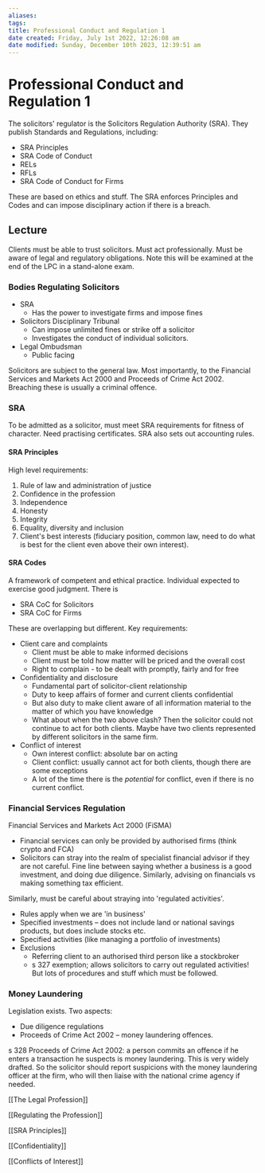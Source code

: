 ```yaml
---
aliases: 
tags: 
title: Professional Conduct and Regulation 1
date created: Friday, July 1st 2022, 12:26:08 am
date modified: Sunday, December 10th 2023, 12:39:51 am
---
```


# Professional Conduct and Regulation 1

The solicitors' regulator is the Solicitors Regulation Authority (SRA). They publish Standards and Regulations, including:

- SRA Principles
- SRA Code of Conduct
- RELs
- RFLs
- SRA Code of Conduct for Firms

These are based on ethics and stuff. The SRA enforces Principles and Codes and can impose disciplinary action if there is a breach.

## Lecture

Clients must be able to trust solicitors. Must act professionally. Must be aware of legal and regulatory obligations. Note this will be examined at the end of the LPC in a stand-alone exam.

### Bodies Regulating Solicitors

- SRA
	- Has the power to investigate firms and impose fines
- Solicitors Disciplinary Tribunal
	- Can impose unlimited fines or strike off a solicitor
	- Investigates the conduct of individual solicitors.
- Legal Ombudsman
	- Public facing

Solicitors are subject to the general law. Most importantly, to the Financial Services and Markets Act 2000 and Proceeds of Crime Act 2002. Breaching these is usually a criminal offence.

### SRA

To be admitted as a solicitor, must meet SRA requirements for fitness of character. Need practising certificates. SRA also sets out accounting rules.

#### SRA Principles

High level requirements:

1. Rule of law and administration of justice
2. Confidence in the profession
3. Independence
4. Honesty
5. Integrity
6. Equality, diversity and inclusion
7. Client's best interests (fiduciary position, common law, need to do what is best for the client even above their own interest).

#### SRA Codes

A framework of competent and ethical practice. Individual expected to exercise good judgment. There is

- SRA CoC for Solicitors
- SRA CoC for Firms

These are overlapping but different. Key requirements:

- Client care and complaints
	- Client must be able to make informed decisions
	- Client must be told how matter will be priced and the overall cost
	- Right to complain - to be dealt with promptly, fairly and for free
- Confidentiality and disclosure
	- Fundamental part of solicitor-client relationship
	- Duty to keep affairs of former and current clients confidential
	- But also duty to make client aware of all information material to the matter of which you have knowledge
	- What about when the two above clash? Then the solicitor could not continue to act for both clients. Maybe have two clients represented by different solicitors in the same firm.
- Conflict of interest
	- Own interest conflict: absolute bar on acting
	- Client conflict: usually cannot act for both clients, though there are some exceptions
	- A lot of the time there is the *potential* for conflict, even if there is no current conflict.

### Financial Services Regulation

Financial Services and Markets Act 2000 (FiSMA)

- Financial services can only be provided by authorised firms (think crypto and FCA)
- Solicitors can stray into the realm of specialist financial advisor if they are not careful. Fine line between saying whether a business is a good investment, and doing due diligence. Similarly, advising on financials vs making something tax efficient.

Similarly, must be careful about straying into 'regulated activities'.

- Rules apply when we are 'in business'
- Specified investments – does not include land or national savings products, but does include stocks etc.
- Specified activities (like managing a portfolio of investments)
- Exclusions
	- Referring client to an authorised third person like a stockbroker
	- s 327 exemption; allows solicitors to carry out regulated activities! But lots of procedures and stuff which must be followed.

### Money Laundering

Legislation exists. Two aspects:

- Due diligence regulations
- Proceeds of Crime Act 2002 – money laundering offences.

s 328 Proceeds of Crime Act 2002: a person commits an offence if he enters a transaction he suspects is money laundering. This is very widely drafted. So the solicitor should report suspicions with the money laundering officer at the firm, who will then liaise with the national crime agency if needed.

[[The Legal Profession]]

[[Regulating the Profession]]

[[SRA Principles]]

[[Confidentiality]]

[[Conflicts of Interest]]
